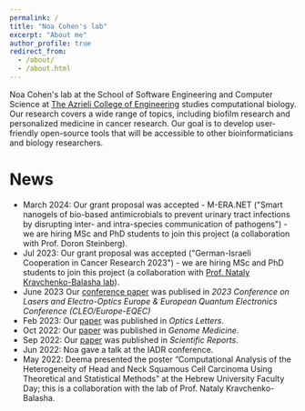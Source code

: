 ```yaml
---
permalink: /
title: "Noa Cohen's lab"
excerpt: "About me"
author_profile: true
redirect_from: 
  - /about/
  - /about.html
---
```


Noa Cohen's lab at the School of Software Engineering and Computer Science at [The Azrieli College of Engineering](https://www.jce.ac.il/) studies computational biology. Our research covers 
a wide range of topics, including biofilm research and personalized medicine in cancer research. Our goal is to develop user-friendly open-source tools that will be accessible to other bioinformaticians and biology researchers. 


News
====
*  March 2024: Our grant proposal was accepted - M-ERA.NET ("Smart nanogels of bio-based antimicrobials to prevent urinary tract infections by disrupting inter- and intra-species communication of pathogens") - we are hiring MSc and PhD students to join this project (a collaboration with Prof. Doron Steinberg).
*  Jul 2023: Our grant proposal was accepted ("German-Israeli Cooperation in Cancer Research 2023") - we are hiring MSc and PhD students to join this project (a collaboration with [Prof. Nataly Kravchenko-Balasha lab](https://natalykbalashalab.huji.ac.il/)).
*  June 2023 Our [conference paper](https://ieeexplore.ieee.org/document/10232678) was publised in _2023 Conference on Lasers and Electro-Optics Europe & European Quantum Electronics Conference (CLEO/Europe-EQEC)_
* Feb 2023: Our [paper](https://opg.optica.org/ol/abstract.cfm?uri=ol-48-5-1116) was published in _Optics Letters_.
* Oct 2022: Our [paper](https://genomemedicine.biomedcentral.com/articles/10.1186/s13073-022-01121-y) was published in _Genome Medicine_.
* Sep 2022: Our [paper](https://www.nature.com/articles/s41598-022-20275-8) was published in _Scientific Reports_.
* Jun 2022: Noa gave a talk at the IADR conference.
* May 2022: Deema presented the poster “Computational Analysis of the Heterogeneity of Head and Neck Squamous Cell Carcinoma Using Theoretical and Statistical Methods” at the Hebrew University Faculty Day; this is a collaboration with the lab of Prof. Nataly Kravchenko-Balasha.
